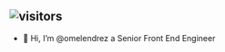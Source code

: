 ![visitors](https://visitor-badge.glitch.me/badge?page_id=omelendrez-visitor-badge)
--
- 👋 Hi, I’m @omelendrez a Senior Front End Engineer
